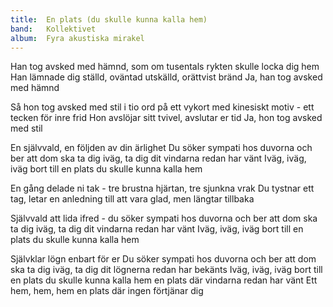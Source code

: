 ```yaml
---
title:  En plats (du skulle kunna kalla hem)
band:   Kollektivet
album:  Fyra akustiska mirakel
---
```


Han tog avsked med hämnd,
som om tusentals rykten skulle locka dig hem
Han lämnade dig ställd,
oväntad utskälld,
orättvist bränd
Ja, han tog avsked med hämnd

Så hon tog avsked med stil
i tio ord på ett vykort med kinesiskt motiv -
ett tecken för inre frid
Hon avslöjar sitt tvivel, avslutar er tid
Ja, hon tog avsked med stil

En självvald, en följden av din ärlighet
Du söker sympati hos duvorna och ber
att dom ska ta dig iväg,
ta dig dit vindarna redan har vänt
Iväg, iväg, iväg
bort till en plats du skulle kunna kalla hem

En gång delade ni tak - 
tre brustna hjärtan, tre sjunkna vrak
Du tystnar ett tag,
letar en anledning till att vara glad,
men längtar tillbaka

Självvald att lida ifred -
du söker sympati hos duvorna och ber
att dom ska ta dig iväg,
ta dig dit vindarna redan har vänt
Iväg, iväg, iväg
bort till en plats du skulle kunna kalla hem

Självklar lögn enbart för er
Du söker sympati hos duvorna och ber
att dom ska ta dig iväg,
ta dig dit lögnerna redan har bekänts
Iväg, iväg, iväg
bort till en plats du skulle kunna kalla hem
en plats där vindarna redan har vänt
Ett hem, hem, hem
en plats där ingen förtjänar dig